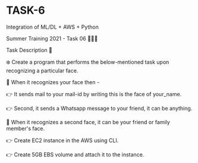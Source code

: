 # TASK-6
Integration of ML/DL + AWS + Python

Summer Training 2021 - Task 06 👨🏻‍💻

Task Description 📄

❄️ Create a program that performs the below-mentioned task upon recognizing a particular face. 

📌 When it recognizes your face then - 

👉 It sends mail to your mail-id by writing this is the face of your_name. 

👉 Second, it sends a Whatsapp message to your friend, it can be anything. 


📌 When it recognizes a second face, it can be your friend or family member's face.

👉 Create EC2 instance in the AWS using CLI. 

👉 Create 5GB EBS volume and attach it to the instance. 
